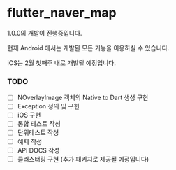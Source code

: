 # flutter_naver_map

1.0.0의 개발이 진행중입니다.

현재 Android 에서는 개발된 모든 기능을 이용하실 수 있습니다.

iOS는 2월 첫째주 내로 개발될 예정입니다.


### TODO
- [ ] NOverlayImage 객체의 Native to Dart 생성 구현
- [ ] Exception 정의 및 구현
- [ ] iOS 구현
- [ ] 통합 테스트 작성
- [ ] 단위테스트 작성
- [ ] 예제 작성
- [ ] API DOCS 작성
- [ ] 클러스터링 구현 (추가 패키지로 제공될 예정입니다)
